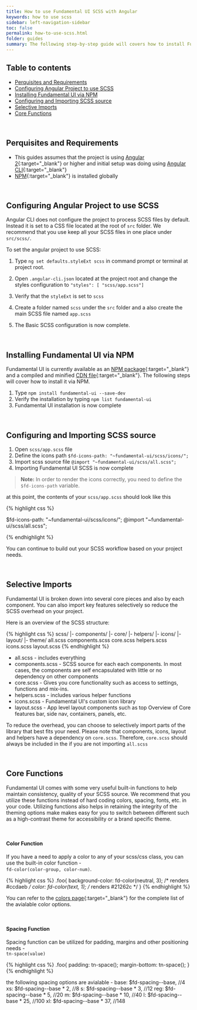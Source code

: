 ```yaml
---
title: How to use Fundamental UI SCSS with Angular
keywords: how to use scss
sidebar: left-navigation-sidebar
toc: false
permalink: how-to-use-scss.html
folder: guides
summary: The following step-by-step guide will covers how to install Fundamental UI in your angular project, import SCSS in your workflow and explain some built-in functions.
---
```


## Table to contents
- [Perquisites and Requirements](#perquisites-and-requirements)
- [Configuring Angular Project to use SCSS](#configuring-angular-project-to-use-scss)
- [Installing Fundamental UI via NPM](#installing-fundamental-ui-via-npm)
- [Configuring and Importing SCSS source](#configuring-and-importing-scss-source)
- [Selective Imports](#selective-imports)
- [Core Functions](#core-functions)

<br>

## Perquisites and Requirements

- This guides assumes that the project is using [Angular 2](https://angular.io/){:target="_blank"} or higher and initial setup was doing using [Angular CLI](https://cli.angular.io/){:target="_blank"}
- [NPM](https://www.npmjs.com/){:target="_blank"} is installed globally



<br>

## Configuring Angular Project to use SCSS
Angular CLI does not configure the project to process SCSS files by default. Instead it is set to a CSS file located at the root of `src` folder. We recommend that you use keep all your SCSS files in one place under `src/scss/`.

To set the angular project to use SCSS:

1. Type `ng set defaults.styleExt scss` in command prompt or terminal at project root.

2. Open `.angular-cli.json` located at the project root and change the styles configuration to `"styles": [ "scss/app.scss"]`

3. Verify that the `styleExt` is set to `scss`

4. Create a folder named `scss` under the `src` folder and a also create the main SCSS file named `app.scss`

5. The Basic SCSS configuration is now complete.

<br>

## Installing Fundamental UI via NPM

Fundamental UI is currently available as an [NPM package](https://www.npmjs.com/package/fundamental-ui){:target="_blank"} and a compiled and minified [CDN file](https://unpkg.com/fundamental-ui@1.0.0-beta-2/dist/fundamental-ui.min.css){:target="_blank"}. The following steps will cover how to install it via NPM.

1. Type `npm install fundamental-ui --save-dev`
2. Verify the installation by typing `npm list fundamental-ui`
3. Fundamental UI installation is now complete

<br>

## Configuring and Importing SCSS source

1. Open `scss/app.scss` file
2. Define the icons path `$fd-icons-path: "~fundamental-ui/scss/icons/";`
3. Import scss source file `@import "~fundamental-ui/scss/all.scss";`
4. Importing Fundamental UI SCSS is now complete

> **Note:** In order to render the icons correctly, you need to define the `$fd-icons-path` variable.

at this point, the contents of your `scss/app.scss` should look like this

{% highlight css %}

$fd-icons-path: "~fundamental-ui/scss/icons/";
@import "~fundamental-ui/scss/all.scss";

{% endhighlight %}

You can continue to build out your SCSS workflow based on your project needs.

<br>

## Selective Imports
Fundamental UI is broken down into several core pieces and also by each component. You can also import key features selectively so reduce the SCSS overhead on your project.

Here is an overview of the SCSS structure:

{% highlight css %}
scss/
 |- components/
 |- core/
 |- helpers/
 |- icons/
 |- layout/
 |- theme/
 all.scss
 components.scss
 core.scss
 helpers.scss
 icons.scss
 layout.scss
{% endhighlight %}

- all.scss - includes everything
- components.scss - SCSS source for each each components. In most cases, the components are self encapsulated with little or no dependency on other components
- core.scss - Gives you core functionality such as access to settings, functions and mix-ins.
- helpers.scss - includes various helper functions
- icons.scss - Fundamental UI's custom icon library
- layout.scss - App level layout components such as top Overview of Core features bar, side nav, containers, panels, etc.

To reduce the overhead, you can choose to selectively import parts of the library that best fits your need. Please note that components, icons, layout and helpers have a dependency on `core.scss`. Therefore, `core.scss` should always be included in the if you are not importing `all.scss`

<br>

## Core Functions

Fundamental UI comes with some very useful built-in functions to help maintain consistency, quality of your SCSS source. We recommend that you utilize these functions instead of hard coding colors, spacing, fonts, etc. in your code. Utilizing functions also helps in retaining the integrity of the theming options make makes easy for you to switch between different such as a high-contrast theme for accessibility or a brand specific theme.

<br>

#### Color Function

If you have a need to apply a color to any of your scss/css class, you can use the built-in color function - <br> `fd-color(color-group, color-num)`.

{% highlight css %}
.foo{
  background-color: fd-color(neutral, 3); /* renders #ccdaeb */
  color: fd-color(text, 1); /* renders #21262c */
}
{% endhighlight %}

You can refer to the [colors page](colors.html){:target="_blank"} for the complete list of the avialable color options.

<br>

#### Spacing Function

Spacing function can be utilized for padding, margins and other positioning needs - <br>
`tn-space(value)`

{% highlight css %}
.foo{
  padding: tn-space();
  margin-bottom: tn-space();
}
{% endhighlight %}

the following spacing options are avialable -
base: $fd-spacing--base,    //4
xs: $fd-spacing--base * 2,  //8
s: $fd-spacing--base * 3,   //12
reg: $fd-spacing--base * 5, //20
m: $fd-spacing--base * 10,  //40
l: $fd-spacing--base * 25,  //100
xl: $fd-spacing--base * 37, //148
